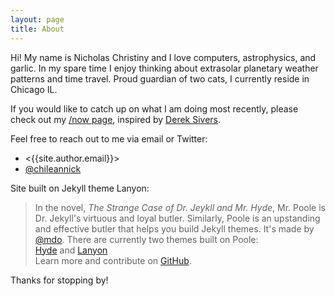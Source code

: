 ```yaml
---
layout: page
title: About
---
```

Hi! My name is Nicholas Christiny and I love computers, astrophysics, and garlic. In my spare time I enjoy thinking about extrasolar planetary weather patterns and time travel. Proud guardian of two cats, I currently reside in Chicago IL.

If you would like to catch up on what I am doing most recently, please check out my [/now page]({{site.baseurl}}/now "now page"), inspired by [Derek Sivers](https://twitter.com/sivers).

Feel free to reach out to me via email or Twitter:

* <{{site.author.email}}> 
* [@chileannick]({{site.author.twitter}} "Twitter")

Site built on Jekyll theme Lanyon:

> In the novel, *The Strange Case of Dr. Jeykll and Mr. Hyde*, Mr. Poole is Dr. Jekyll's virtuous and loyal butler. Similarly, Poole is an upstanding and effective butler that helps you build Jekyll themes. It's made by [@mdo](https://twitter.com/mdo). 
> There are currently two themes built on Poole:  
> [Hyde](http://hyde.getpoole.com) and [Lanyon](http://lanyon.getpoole.com)  
> Learn more and contribute on [GitHub](https://github.com/poole).

Thanks for stopping by!
